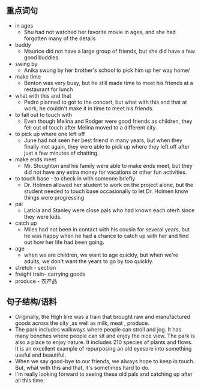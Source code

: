 ## 重点词句
- in ages
	- Shu had not watched her favorite movie in ages, and she had forgotten many of the details
- buddy 
	- Maurice did not have a large group of friends, but she did have a few good buddies.
- swing by
	- Anika swung by her brother's school to pick him up her way home/
- make time
	- Benton was very busy, but he still made time to meet his friends at a restaurant for lunch
- what with this and that
	- Pedro planned to got to the concert, but what with this and that at work, he couldn't make it in time to meet his friends.
- to fall out to touch with
	- Even though Melina and Rodger were good friends as children, they fell out of touch after Melina moved to a different city.
- to pick up where one left off
	- June had not seen her best friend in many years, but when they finally met again, they were able to pick up where they left off after just a few minutes of chatting.
- make ends meet
	- Mr. Stoughton and his family were able to make ends meet, but they did not have any extra money for vacations or other fun activities.
- to touch base - to check in with someone briefly
	- Dr. Holmen allowed her student to work on the project alone, but the student needed to touch base occasionally to let Dr. Holmen know things were progressing
- pal
	- Laticia and Stanley were close pals who had known each oterh since they were kids.
- catch up
	- Miles had not been in contact with his cousin for several years, but he was happy when he had a chance to catch up with her and find out how her life had been going.
- age
	- when we are children, we want to age quickly, but when we're adults, we don't want the years to go by  too quickly.
- stretch - section
- freight  train- carrying goods
- produce - 农产品

## 句子结构/语料
- Originally,  the High line was a train that brought raw and manufactured goods across the city ,as well as milk, meat , produce.
- The park includes walkways where people can stroll and jog. It has many benches where people can sit and enjoy the nice view. The park is also a place to enjoy nature. It includes 210 species of plants and flows. It is an excellent example of repurposing an old eyesore into something useful and beautiful.
- When we  say good-bye to our friends, we always hope to keep in touch. But, what with this and that, it's sometimes hard to do.
- I'm really looking forward to seeing these old pals and catching up after all this time.
